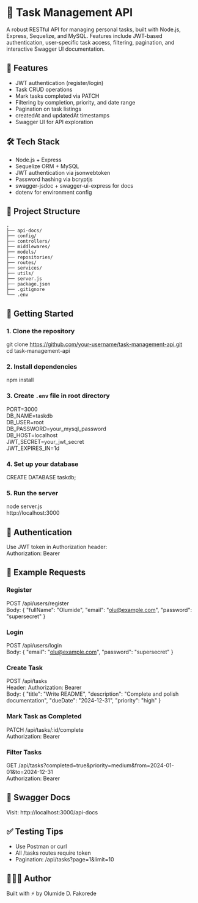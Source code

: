 # 📌 Task Management API

A robust RESTful API for managing personal tasks, built with Node.js, Express, Sequelize, and MySQL. Features include JWT-based authentication, user-specific task access, filtering, pagination, and interactive Swagger UI documentation.

## 🚀 Features

- JWT authentication (register/login)
- Task CRUD operations
- Mark tasks completed via PATCH
- Filtering by completion, priority, and date range
- Pagination on task listings
- createdAt and updatedAt timestamps
- Swagger UI for API exploration

## 🛠️ Tech Stack

- Node.js + Express
- Sequelize ORM + MySQL
- JWT authentication via jsonwebtoken
- Password hashing via bcryptjs
- swagger-jsdoc + swagger-ui-express for docs
- dotenv for environment config

## 📂 Project Structure
```
.
├── api-docs/
├── config/
├── controllers/
├── middlewares/
├── models/
├── repositories/
├── routes/
├── services/
├── utils/
├── server.js
├── package.json
├── .gitignore
└── .env
```
## 🔧 Getting Started

### 1. Clone the repository

git clone https://github.com/your-username/task-management-api.git  
cd task-management-api

### 2. Install dependencies

npm install

### 3. Create `.env` file in root directory

PORT=3000  
DB_NAME=taskdb  
DB_USER=root  
DB_PASSWORD=your_mysql_password  
DB_HOST=localhost  
JWT_SECRET=your_jwt_secret  
JWT_EXPIRES_IN=1d

### 4. Set up your database

CREATE DATABASE taskdb;

### 5. Run the server

node server.js  
http://localhost:3000

## 🔐 Authentication

Use JWT token in Authorization header:  
Authorization: Bearer <token>

## 🧪 Example Requests

### Register

POST /api/users/register  
Body:
{
  "fullName": "Olumide",
  "email": "olu@example.com",
  "password": "supersecret"
}

### Login

POST /api/users/login  
Body:
{
  "email": "olu@example.com",
  "password": "supersecret"
}

### Create Task

POST /api/tasks  
Header: Authorization: Bearer <token>  
Body:
{
  "title": "Write README",
  "description": "Complete and polish documentation",
  "dueDate": "2024-12-31",
  "priority": "high"
}

### Mark Task as Completed

PATCH /api/tasks/:id/complete  
Authorization: Bearer <token>

### Filter Tasks

GET /api/tasks?completed=true&priority=medium&from=2024-01-01&to=2024-12-31  
Authorization: Bearer <token>

## 📘 Swagger Docs

Visit: http://localhost:3000/api-docs

## ✅ Testing Tips

- Use Postman or curl
- All /tasks routes require token
- Pagination: /api/tasks?page=1&limit=10

## 👨🏾‍💻 Author

Built with ⚡ by Olumide D. Fakorede